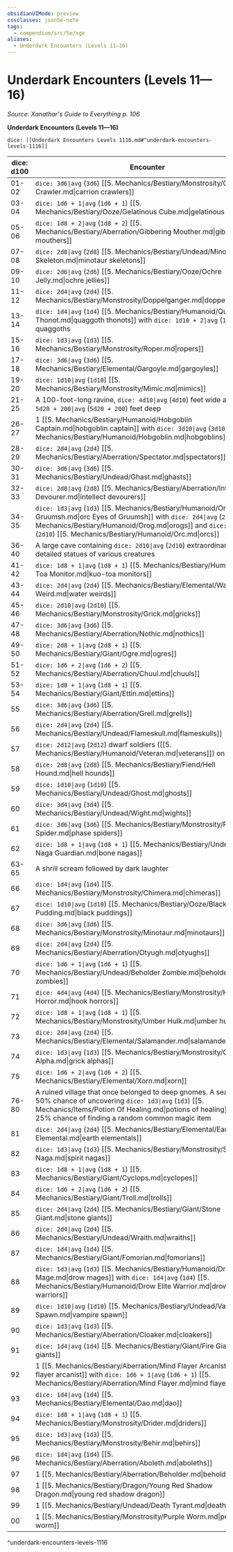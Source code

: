 ```yaml
---
obsidianUIMode: preview
cssclasses: json5e-note
tags:
  - compendium/src/5e/xge
aliases:
  - Underdark Encounters (Levels 11—16)
---
```

# Underdark Encounters (Levels 11—16)
*Source: Xanathar's Guide to Everything p. 106* 

**Underdark Encounters (Levels 11—16)**

`dice: [[Underdark Encounters Levels 1116.md#^underdark-encounters-levels-1116]]`

| dice: d100 | Encounter |
|------------|-----------|
| 01-02 | `dice: 3d6\|avg` (`3d6`) [[5. Mechanics/Bestiary/Monstrosity/Carrion Crawler.md\|carrion crawlers]] |
| 03-04 | `dice: 1d6 + 1\|avg` (`1d6 + 1`) [[5. Mechanics/Bestiary/Ooze/Gelatinous Cube.md\|gelatinous cubes]] |
| 05-06 | `dice: 1d8 + 2\|avg` (`1d8 + 2`) [[5. Mechanics/Bestiary/Aberration/Gibbering Mouther.md\|gibbering mouthers]] |
| 07-08 | `dice: 2d8\|avg` (`2d8`) [[5. Mechanics/Bestiary/Undead/Minotaur Skeleton.md\|minotaur skeletons]] |
| 09-10 | `dice: 2d6\|avg` (`2d6`) [[5. Mechanics/Bestiary/Ooze/Ochre Jelly.md\|ochre jellies]] |
| 11-12 | `dice: 2d4\|avg` (`2d4`) [[5. Mechanics/Bestiary/Monstrosity/Doppelganger.md\|doppelgangers]] |
| 13-14 | `dice: 1d4\|avg` (`1d4`) [[5. Mechanics/Bestiary/Humanoid/Quaggoth Thonot.md\|quaggoth thonots]] with `dice: 1d10 + 2\|avg` (`1d10 + 2`) quaggoths |
| 15-16 | `dice: 1d3\|avg` (`1d3`) [[5. Mechanics/Bestiary/Monstrosity/Roper.md\|ropers]] |
| 17-18 | `dice: 3d6\|avg` (`3d6`) [[5. Mechanics/Bestiary/Elemental/Gargoyle.md\|gargoyles]] |
| 19-20 | `dice: 1d10\|avg` (`1d10`) [[5. Mechanics/Bestiary/Monstrosity/Mimic.md\|mimics]] |
| 21-25 | A 100-foot-long ravine, `dice: 4d10\|avg` (`4d10`) feet wide and `dice: 5d20 + 200\|avg` (`5d20 + 200`) feet deep |
| 26-27 | 1 [[5. Mechanics/Bestiary/Humanoid/Hobgoblin Captain.md\|hobgoblin captain]] with `dice: 3d10\|avg` (`3d10`) [[5. Mechanics/Bestiary/Humanoid/Hobgoblin.md\|hobgoblins]] |
| 28-29 | `dice: 2d4\|avg` (`2d4`) [[5. Mechanics/Bestiary/Aberration/Spectator.md\|spectators]] |
| 30-31 | `dice: 3d6\|avg` (`3d6`) [[5. Mechanics/Bestiary/Undead/Ghast.md\|ghasts]] |
| 32-33 | `dice: 2d8\|avg` (`2d8`) [[5. Mechanics/Bestiary/Aberration/Intellect Devourer.md\|intellect devourers]] |
| 34-35 | `dice: 1d3\|avg` (`1d3`) [[5. Mechanics/Bestiary/Humanoid/Orc Eye Of Gruumsh.md\|orc Eyes of Gruumsh]] with `dice: 2d4\|avg` (`2d4`) [[5. Mechanics/Bestiary/Humanoid/Orog.md\|orogs]] and `dice: 2d10\|avg` (`2d10`) [[5. Mechanics/Bestiary/Humanoid/Orc.md\|orcs]] |
| 36-40 | A large cave containing `dice: 2d10\|avg` (`2d10`) extraordinarily detailed statues of various creatures |
| 41-42 | `dice: 1d8 + 1\|avg` (`1d8 + 1`) [[5. Mechanics/Bestiary/Humanoid/Kuo Toa Monitor.md\|kuo-toa monitors]] |
| 43-44 | `dice: 2d4\|avg` (`2d4`) [[5. Mechanics/Bestiary/Elemental/Water Weird.md\|water weirds]] |
| 45-46 | `dice: 2d10\|avg` (`2d10`) [[5. Mechanics/Bestiary/Monstrosity/Grick.md\|gricks]] |
| 47-48 | `dice: 3d6\|avg` (`3d6`) [[5. Mechanics/Bestiary/Aberration/Nothic.md\|nothics]] |
| 49-50 | `dice: 2d8 + 1\|avg` (`2d8 + 1`) [[5. Mechanics/Bestiary/Giant/Ogre.md\|ogres]] |
| 51-52 | `dice: 1d6 + 2\|avg` (`1d6 + 2`) [[5. Mechanics/Bestiary/Aberration/Chuul.md\|chuuls]] |
| 53-54 | `dice: 1d8 + 1\|avg` (`1d8 + 1`) [[5. Mechanics/Bestiary/Giant/Ettin.md\|ettins]] |
| 55 | `dice: 3d6\|avg` (`3d6`) [[5. Mechanics/Bestiary/Aberration/Grell.md\|grells]] |
| 56 | `dice: 2d4\|avg` (`2d4`) [[5. Mechanics/Bestiary/Undead/Flameskull.md\|flameskulls]] |
| 57 | `dice: 2d12\|avg` (`2d12`) dwarf soldiers ([[5. Mechanics/Bestiary/Humanoid/Veteran.md\|veterans]]) on patrol |
| 58 | `dice: 2d8\|avg` (`2d8`) [[5. Mechanics/Bestiary/Fiend/Hell Hound.md\|hell hounds]] |
| 59 | `dice: 1d10\|avg` (`1d10`) [[5. Mechanics/Bestiary/Undead/Ghost.md\|ghosts]] |
| 60 | `dice: 3d4\|avg` (`3d4`) [[5. Mechanics/Bestiary/Undead/Wight.md\|wights]] |
| 61 | `dice: 3d6\|avg` (`3d6`) [[5. Mechanics/Bestiary/Monstrosity/Phase Spider.md\|phase spiders]] |
| 62 | `dice: 1d8 + 1\|avg` (`1d8 + 1`) [[5. Mechanics/Bestiary/Undead/Bone Naga Guardian.md\|bone nagas]] |
| 63-65 | A shrill scream followed by dark laughter |
| 66 | `dice: 1d4\|avg` (`1d4`) [[5. Mechanics/Bestiary/Monstrosity/Chimera.md\|chimeras]] |
| 67 | `dice: 1d10\|avg` (`1d10`) [[5. Mechanics/Bestiary/Ooze/Black Pudding.md\|black puddings]] |
| 68 | `dice: 3d6\|avg` (`3d6`) [[5. Mechanics/Bestiary/Monstrosity/Minotaur.md\|minotaurs]] |
| 69 | `dice: 2d4\|avg` (`2d4`) [[5. Mechanics/Bestiary/Aberration/Otyugh.md\|otyughs]] |
| 70 | `dice: 1d6 + 1\|avg` (`1d6 + 1`) [[5. Mechanics/Bestiary/Undead/Beholder Zombie.md\|beholder zombies]] |
| 71 | `dice: 4d4\|avg` (`4d4`) [[5. Mechanics/Bestiary/Monstrosity/Hook Horror.md\|hook horrors]] |
| 72 | `dice: 1d8 + 1\|avg` (`1d8 + 1`) [[5. Mechanics/Bestiary/Monstrosity/Umber Hulk.md\|umber hulks]] |
| 73 | `dice: 2d4\|avg` (`2d4`) [[5. Mechanics/Bestiary/Elemental/Salamander.md\|salamanders]] |
| 74 | `dice: 1d3\|avg` (`1d3`) [[5. Mechanics/Bestiary/Monstrosity/Grick Alpha.md\|grick alphas]] |
| 75 | `dice: 1d6 + 2\|avg` (`1d6 + 2`) [[5. Mechanics/Bestiary/Elemental/Xorn.md\|xorn]] |
| 76-80 | A ruined village that once belonged to deep gnomes. A search has a 50% chance of uncovering `dice: 1d3\|avg` (`1d3`) [[5. Mechanics/Items/Potion Of Healing.md\|potions of healing]] and a 25% chance of finding a random common magic item |
| 81 | `dice: 2d4\|avg` (`2d4`) [[5. Mechanics/Bestiary/Elemental/Earth Elemental.md\|earth elementals]] |
| 82 | `dice: 1d3\|avg` (`1d3`) [[5. Mechanics/Bestiary/Monstrosity/Spirit Naga.md\|spirit nagas]] |
| 83 | `dice: 1d8 + 1\|avg` (`1d8 + 1`) [[5. Mechanics/Bestiary/Giant/Cyclops.md\|cyclopes]] |
| 84 | `dice: 1d6 + 2\|avg` (`1d6 + 2`) [[5. Mechanics/Bestiary/Giant/Troll.md\|trolls]] |
| 85 | `dice: 2d4\|avg` (`2d4`) [[5. Mechanics/Bestiary/Giant/Stone Giant.md\|stone giants]] |
| 86 | `dice: 2d4\|avg` (`2d4`) [[5. Mechanics/Bestiary/Undead/Wraith.md\|wraiths]] |
| 87 | `dice: 1d4\|avg` (`1d4`) [[5. Mechanics/Bestiary/Giant/Fomorian.md\|fomorians]] |
| 88 | `dice: 1d3\|avg` (`1d3`) [[5. Mechanics/Bestiary/Humanoid/Drow Mage.md\|drow mages]] with `dice: 1d4\|avg` (`1d4`) [[5. Mechanics/Bestiary/Humanoid/Drow Elite Warrior.md\|drow elite warriors]] |
| 89 | `dice: 1d10\|avg` (`1d10`) [[5. Mechanics/Bestiary/Undead/Vampire Spawn.md\|vampire spawn]] |
| 90 | `dice: 1d3\|avg` (`1d3`) [[5. Mechanics/Bestiary/Aberration/Cloaker.md\|cloakers]] |
| 91 | `dice: 1d4\|avg` (`1d4`) [[5. Mechanics/Bestiary/Giant/Fire Giant.md\|fire giants]] |
| 92 | 1 [[5. Mechanics/Bestiary/Aberration/Mind Flayer Arcanist.md\|mind flayer arcanist]] with `dice: 1d6 + 1\|avg` (`1d6 + 1`) [[5. Mechanics/Bestiary/Aberration/Mind Flayer.md\|mind flayers]] |
| 93 | `dice: 1d4\|avg` (`1d4`) [[5. Mechanics/Bestiary/Elemental/Dao.md\|dao]] |
| 94 | `dice: 1d8 + 1\|avg` (`1d8 + 1`) [[5. Mechanics/Bestiary/Monstrosity/Drider.md\|driders]] |
| 95 | `dice: 1d3\|avg` (`1d3`) [[5. Mechanics/Bestiary/Monstrosity/Behir.md\|behirs]] |
| 96 | `dice: 1d4\|avg` (`1d4`) [[5. Mechanics/Bestiary/Aberration/Aboleth.md\|aboleths]] |
| 97 | 1 [[5. Mechanics/Bestiary/Aberration/Beholder.md\|beholder]] |
| 98 | 1 [[5. Mechanics/Bestiary/Dragon/Young Red Shadow Dragon.md\|young red shadow dragon]] |
| 99 | 1 [[5. Mechanics/Bestiary/Undead/Death Tyrant.md\|death tyrant]] |
| 00 | 1 [[5. Mechanics/Bestiary/Monstrosity/Purple Worm.md\|purple worm]] |
^underdark-encounters-levels-1116
